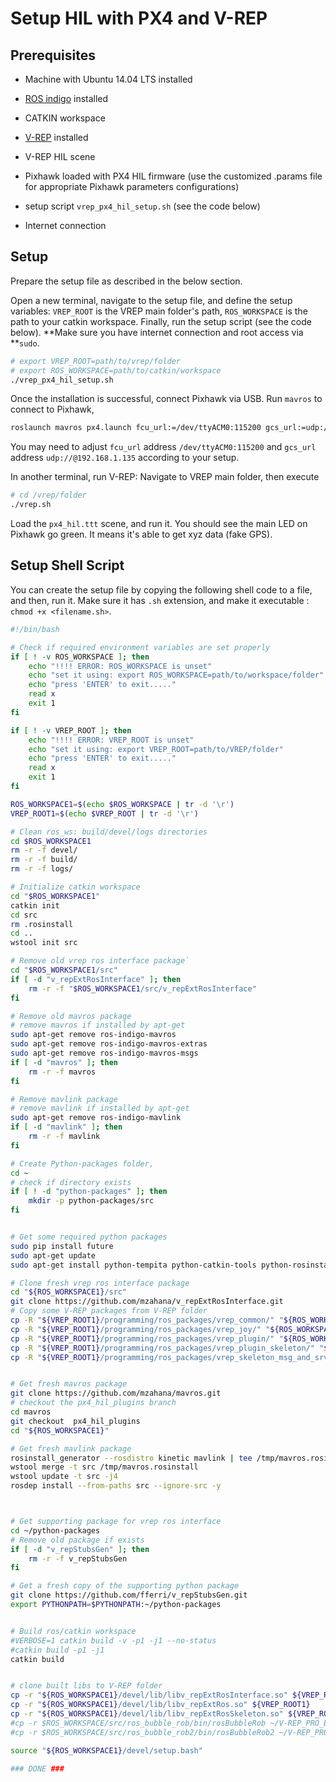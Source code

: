 # Setup HIL with PX4 and V-REP

## Prerequisites

* Machine with Ubuntu 14.04 LTS installed
* [ROS indigo](http://wiki.ros.org/indigo/Installation/Ubuntu) installed
* CATKIN workspace
* [V-REP](http://www.coppeliarobotics.com/downloads.html) installed
* V-REP HIL scene
* Pixhawk loaded with PX4 HIL firmware \(use the customized .params file for appropriate Pixhawk parameters configurations\)
* setup script `vrep_px4_hil_setup.sh` \(see the code below\)

* Internet connection


## Setup

Prepare the setup file as described in the below section.

Open a new terminal, navigate to the setup file, and define the setup variables: `VREP_ROOT` is the VREP main folder's path, `ROS_WORKSPACE` is the path to your catkin workspace. Finally, run the setup script \(see the code below\). **Make sure you have internet connection and root access via **`sudo`.

```sh
# export VREP_ROOT=path/to/vrep/folder
# export ROS_WORKSPACE=path/to/catkin/workspace
./vrep_px4_hil_setup.sh
```

Once the installation is successful, connect Pixhawk via USB. Run `mavros` to connect to Pixhawk,

```bash
roslaunch mavros px4.launch fcu_url:=/dev/ttyACM0:115200 gcs_url:=udp://@192.168.1.135
```

You may need to adjust `fcu_url` address `/dev/ttyACM0:115200` and `gcs_url` address `udp://@192.168.1.135` according to your setup.

In another terminal, run V-REP:  Navigate to VREP main folder, then execute

```sh
# cd /vrep/folder
./vrep.sh
```

Load the `px4_hil.ttt` scene, and run it. You should see the main LED on Pixhawk go green. It means it's able to get xyz data \(fake GPS\).

## Setup Shell Script

You can create the setup file by copying the following shell code to a file, and then, run it. Make sure it has `.sh` extension, and make it executable : `chmod +x <filename.sh>`.

```bash
#!/bin/bash

# Check if required environment variables are set properly
if [ ! -v ROS_WORKSPACE ]; then
    echo "!!!! ERROR: ROS_WORKSPACE is unset"
    echo "set it using: export ROS_WORKSPACE=path/to/workspace/folder"
    echo "press 'ENTER' to exit....."
    read x
    exit 1
fi

if [ ! -v VREP_ROOT ]; then
    echo "!!!! ERROR: VREP_ROOT is unset"
    echo "set it using: export VREP_ROOT=path/to/VREP/folder"
    echo "press 'ENTER' to exit....."
    read x
    exit 1
fi

ROS_WORKSPACE1=$(echo $ROS_WORKSPACE | tr -d '\r')
VREP_ROOT1=$(echo $VREP_ROOT | tr -d '\r')

# Clean ros_ws: build/devel/logs directories
cd $ROS_WORKSPACE1
rm -r -f devel/
rm -r -f build/
rm -r -f logs/

# Initialize catkin workspace
cd "$ROS_WORKSPACE1"
catkin init
cd src
rm .rosinstall
cd ..
wstool init src

# Remove old vrep ros interface package`
cd "$ROS_WORKSPACE1/src"
if [ -d "v_repExtRosInterface" ]; then
    rm -r -f "$ROS_WORKSPACE1/src/v_repExtRosInterface"
fi

# Remove old mavros package
# remove mavros if installed by apt-get
sudo apt-get remove ros-indigo-mavros
sudo apt-get remove ros-indigo-mavros-extras
sudo apt-get remove ros-indigo-mavros-msgs
if [ -d "mavros" ]; then
    rm -r -f mavros
fi

# Remove mavlink package
# remove mavlink if installed by apt-get
sudo apt-get remove ros-indigo-mavlink
if [ -d "mavlink" ]; then
    rm -r -f mavlink
fi

# Create Python-packages folder,
cd ~
# check if directory exists
if [ ! -d "python-packages" ]; then
    mkdir -p python-packages/src
fi


# Get some required python packages
sudo pip install future
sudo apt-get update
sudo apt-get install python-tempita python-catkin-tools python-rosinstall-generator -y

# Clone fresh vrep ros interface package
cd "${ROS_WORKSPACE1}/src"
git clone https://github.com/mzahana/v_repExtRosInterface.git
# Copy some V-REP packages from V-REP folder
cp -R "${VREP_ROOT1}/programming/ros_packages/vrep_common/" "${ROS_WORKSPACE1}/src/"
cp -R "${VREP_ROOT1}/programming/ros_packages/vrep_joy/" "${ROS_WORKSPACE1}/src/"
cp -R "${VREP_ROOT1}/programming/ros_packages/vrep_plugin/" "${ROS_WORKSPACE1}/src/"
cp -R "${VREP_ROOT1}/programming/ros_packages/vrep_plugin_skeleton/" "${ROS_WORKSPACE1}/src/"
cp -R "${VREP_ROOT1}/programming/ros_packages/vrep_skeleton_msg_and_srv/" "${ROS_WORKSPACE1}/src/"


# Get fresh mavros package
git clone https://github.com/mzahana/mavros.git
# checkout the px4_hil_plugins branch
cd mavros
git checkout  px4_hil_plugins
cd "${ROS_WORKSPACE1}"

# Get fresh mavlink package
rosinstall_generator --rosdistro kinetic mavlink | tee /tmp/mavros.rosinstall
wstool merge -t src /tmp/mavros.rosinstall
wstool update -t src -j4
rosdep install --from-paths src --ignore-src -y



# Get supporting package for vrep ros interface
cd ~/python-packages
# Remove old package if exists
if [ -d "v_repStubsGen" ]; then
    rm -r -f v_repStubsGen
fi

# Get a fresh copy of the supporting python package
git clone https://github.com/fferri/v_repStubsGen.git
export PYTHONPATH=$PYTHONPATH:~/python-packages


# Build ros/catkin workspace
#VERBOSE=1 catkin build -v -p1 -j1 --no-status
#catkin build -p1 -j1
catkin build


# clone built libs to V-REP folder
cp -r "${ROS_WORKSPACE1}/devel/lib/libv_repExtRosInterface.so" ${VREP_ROOT1}
cp -r "${ROS_WORKSPACE1}/devel/lib/libv_repExtRos.so" ${VREP_ROOT1}
cp -r "${ROS_WORKSPACE1}/devel/lib/libv_repExtRosSkeleton.so" ${VREP_ROOT1}
#cp -r $ROS_WORKSPACE/src/ros_bubble_rob/bin/rosBubbleRob ~/V-REP_PRO_EDU_V3_3_2_64_Linux/
#cp -r $ROS_WORKSPACE/src/ros_bubble_rob2/bin/rosBubbleRob2 ~/V-REP_PRO_EDU_V3_3_2_64_Linux/

source "${ROS_WORKSPACE1}/devel/setup.bash"

### DONE ###
```



